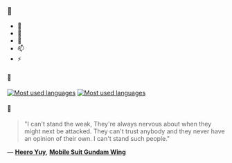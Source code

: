 ### 👋

- 🔭
- 🌱
- 💬
- 📫
- ⚡

#### 🧏

[![Most used languages](https://github-readme-stats-aynah.vercel.app/api/top-langs/?username=aynh&theme=solarized-dark&langs_count=6&layout=compact&hide_title=true)](https://github.com/anuraghazra/github-readme-stats#gh-dark-mode-only)
[![Most used languages](https://github-readme-stats-aynah.vercel.app/api/top-langs/?username=aynh&theme=solarized-light&langs_count=6&layout=compact&hide_title=true)](https://github.com/anuraghazra/github-readme-stats#gh-light-mode-only)

#### 💬

> "I can't stand the weak, They're always nervous about when they might next be attacked. They can't trust anybody and they never have an opinion of their own. I can't stand such people."

&mdash; [**Heero Yuy**](https://myanimelist.net/character.php?q=Heero%20Yuy&cat=character), [**Mobile Suit Gundam Wing**](https://myanimelist.net/search/all?q=Mobile%20Suit%20Gundam%20Wing&cat=all)
